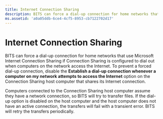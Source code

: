 ```yaml
---
title: Internet Connection Sharing
description: BITS can force a dial-up connection for home networks that use Microsoft Internet Connection Sharing if Connection Sharing is configured to dial out when computers on the network access the Internet.
ms.assetid: 'a0a05ddb-6ce4-4cf5-8953-cb7122702d17'
---
```


# Internet Connection Sharing

BITS can force a dial-up connection for home networks that use Microsoft Internet Connection Sharing if Connection Sharing is configured to dial out when computers on the network access the Internet. To prevent a forced dial-up connection, disable the **Establish a dial-up connection whenever a computer on my network attempts to access the Internet** option on the Connection Sharing host computer that shares its Internet connection.

Computers connected to the Connection Sharing host computer assume they have a network connection, so BITS will try to transfer files. If the dial-up option is disabled on the host computer and the host computer does not have an active connection, the transfers will fail with a transient error. BITS will retry the transfers periodically.

 

 




